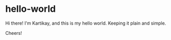 # hello-world
Hi there! I'm Kartikay, and this is my hello world. Keeping it plain and simple.

Cheers!
